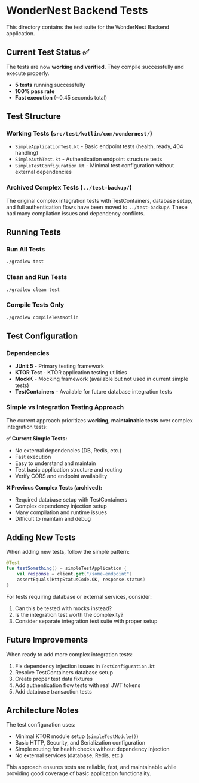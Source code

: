 # WonderNest Backend Tests

This directory contains the test suite for the WonderNest Backend application.

## Current Test Status ✅

The tests are now **working and verified**. They compile successfully and execute properly.

- **5 tests** running successfully
- **100% pass rate** 
- **Fast execution** (~0.45 seconds total)

## Test Structure

### Working Tests (`src/test/kotlin/com/wondernest/`)
- `SimpleApplicationTest.kt` - Basic endpoint tests (health, ready, 404 handling)
- `SimpleAuthTest.kt` - Authentication endpoint structure tests
- `SimpleTestConfiguration.kt` - Minimal test configuration without external dependencies

### Archived Complex Tests (`../test-backup/`)
The original complex integration tests with TestContainers, database setup, and full authentication flows have been moved to `../test-backup/`. These had many compilation issues and dependency conflicts.

## Running Tests

### Run All Tests
```bash
./gradlew test
```

### Clean and Run Tests
```bash
./gradlew clean test
```

### Compile Tests Only
```bash
./gradlew compileTestKotlin
```

## Test Configuration

### Dependencies
- **JUnit 5** - Primary testing framework
- **KTOR Test** - KTOR application testing utilities  
- **MockK** - Mocking framework (available but not used in current simple tests)
- **TestContainers** - Available for future database integration tests

### Simple vs Integration Testing Approach

The current approach prioritizes **working, maintainable tests** over complex integration tests:

**✅ Current Simple Tests:**
- No external dependencies (DB, Redis, etc.)
- Fast execution
- Easy to understand and maintain
- Test basic application structure and routing
- Verify CORS and endpoint availability

**❌ Previous Complex Tests (archived):**
- Required database setup with TestContainers
- Complex dependency injection setup
- Many compilation and runtime issues
- Difficult to maintain and debug

## Adding New Tests

When adding new tests, follow the simple pattern:

```kotlin
@Test
fun testSomething() = simpleTestApplication {
    val response = client.get("/some-endpoint")
    assertEquals(HttpStatusCode.OK, response.status)
}
```

For tests requiring database or external services, consider:
1. Can this be tested with mocks instead?
2. Is the integration test worth the complexity?
3. Consider separate integration test suite with proper setup

## Future Improvements

When ready to add more complex integration tests:
1. Fix dependency injection issues in `TestConfiguration.kt`
2. Resolve TestContainers database setup
3. Create proper test data fixtures
4. Add authentication flow tests with real JWT tokens
5. Add database transaction tests

## Architecture Notes

The test configuration uses:
- Minimal KTOR module setup (`simpleTestModule()`)  
- Basic HTTP, Security, and Serialization configuration
- Simple routing for health checks without dependency injection
- No external services (database, Redis, etc.)

This approach ensures tests are reliable, fast, and maintainable while providing good coverage of basic application functionality.